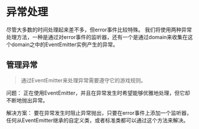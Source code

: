 # 异常处理

尽管大多数的时间处理起来差不多，但error事件比较特殊。
我们将使用两种异常处理方法，一种是通过对error事件的监听器，还有一个是通过domain来收集在这个domain之中的EventEmitter实例产生的异常。

## 管理异常

> 通过EventEmitter来处理异常需要遵守它的游戏规则。

问题：
正在使用EventEmitter，并且在异常发生时希望能够优雅地处理，但它却不断地抛出异常。

解决方案：
要在异常发生时阻止异常抛出，只要在error事件上添加一个监听器，任何从EventEmitter继承的自定义类，或者标准类都可以通过这个方法来解决。

